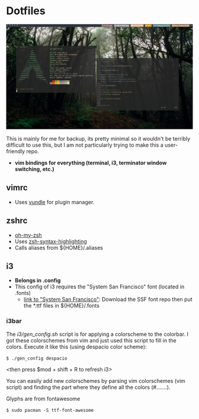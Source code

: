 # Dotfiles

![Desktop with the 'despacio' colorscheme for i3bar](i3_desktop_ss.png)

This is mainly for me for backup, its pretty minimal so it wouldn't be terribly
difficult to use this, but I am not particularly trying to make this a
user-friendly repo.
- **vim bindings for everything (terminal, i3, terminator window switching, etc.)**

## vimrc

- Uses [vundle](https://github.com/VundleVim/Vundle.vim) for plugin manager.

## zshrc

- [oh-my-zsh](https://ohmyz.sh/)
- Uses [zsh-syntax-highlighting](https://github.com/zsh-users/zsh-syntax-highlighting)
- Calls aliases from ${HOME}/.aliases

## i3
- **Belongs in .config**
- This config of i3 requires the "System San Francisco" font (located in .fonts) 
	- [link to "System San Francisco"](https://github.com/supermarin/YosemiteSanFranciscoFont): Download the SSF font repo then put the \*.ttf files in ${HOME}/.fonts

### i3bar

The *i3/gen_config.sh* script is for applying a colorscheme to the colorbar. I
got these colorschemes from vim and just used this script to fill in the
colors. Execute it like this (using despacio color scheme):

	$ ./gen_config despacio

<then press $mod + shift + R to refresh i3>

You can easily add new colorschemes by parsing vim colorschemes (vim script)
and finding the part where they define all the colors (#.......).

Glyphs are from fontawesome

	$ sudo pacman -S ttf-font-awesome
